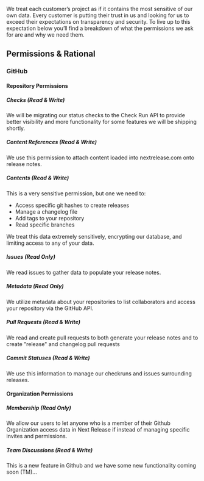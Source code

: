 We treat each customer’s project as if it contains the most sensitive
of our own data. Every customer is putting their trust in us and looking for
us to exceed their expectations on transparency and security. To live up to this
expectation below you’ll find a breakdown of what the permissions we ask for are
and why we need them.

## Permissions & Rational

### GitHub

#### Repository Permissions

##### Checks (Read & Write)

We will be migrating our status checks to the Check Run
API to provide better visibility and more functionality for
some features we will be shipping shortly.

##### Content References (Read & Write)

We use this permission to attach content loaded into nextrelease.com onto release notes.

##### Contents (Read & Write)

This is a very sensitive permission, but one we need to:

-   Access specific git hashes to create releases
-   Manage a changelog file
-   Add tags to your repository
-   Read specific branches

We treat this data extremely sensitively, encrypting our database,
and limiting access to any of your data.

##### Issues (Read Only)

We read issues to gather data to populate your release notes.

##### Metadata (Read Only)

We utilize metadata about your repositories to list collaborators
and access your repository via the GitHub API.

##### Pull Requests (Read & Write)

We read and create pull requests to both generate your
release notes and to create "release" and changelog pull
requests

##### Commit Statuses (Read & Write)

We use this information to manage our checkruns and issues
surrounding releases.

#### Organization Permissions

##### Membership (Read Only)

We allow our users to let anyone who is a member of their
Github Organization access data in Next Release if instead
of managing specific invites and permissions.

##### Team Discussions (Read & Write)

This is a new feature in Github and we have some new
functionality coming soon (TM)...
